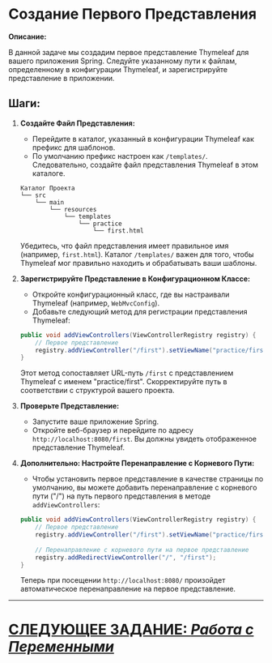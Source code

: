 # Создание Первого Представления

**Описание:**

В данной задаче мы создадим первое представление Thymeleaf для вашего приложения Spring. Следуйте указанному пути к файлам, определенному в конфигурации Thymeleaf, и зарегистрируйте представление в приложении.

## **Шаги:**

1. **Создайте Файл Представления:**
   - Перейдите в каталог, указанный в конфигурации Thymeleaf как префикс для шаблонов.
   - По умолчанию префикс настроен как `/templates/`. Следовательно, создайте файл представления Thymeleaf в этом каталоге.

   ```plaintext
   Каталог Проекта
   └── src
       └── main
           └── resources
               └── templates
                   └── practice
                       └── first.html
   ```

   Убедитесь, что файл представления имеет правильное имя (например, `first.html`). Каталог `/templates/` важен для того, чтобы Thymeleaf мог правильно находить и обрабатывать ваши шаблоны.

2. **Зарегистрируйте Представление в Конфигурационном Классе:**
   - Откройте конфигурационный класс, где вы настраивали Thymeleaf (например, `WebMvcConfig`).
   - Добавьте следующий метод для регистрации представления Thymeleaf:

   ```java
   public void addViewControllers(ViewControllerRegistry registry) {
       // Первое представление
       registry.addViewController("/first").setViewName("practice/first");
   }
   ```

   Этот метод сопоставляет URL-путь `/first` с представлением Thymeleaf с именем "practice/first". Скорректируйте путь в соответствии с структурой вашего проекта.

3. **Проверьте Представление:**
   - Запустите ваше приложение Spring.
   - Откройте веб-браузер и перейдите по адресу `http://localhost:8080/first`. Вы должны увидеть отображенное представление Thymeleaf.

4. **Дополнительно: Настройте Перенаправление с Корневого Пути:**
   - Чтобы установить первое представление в качестве страницы по умолчанию, вы можете добавить перенаправление с корневого пути ("/") на путь первого представления в методе `addViewControllers`:

   ```java
   public void addViewControllers(ViewControllerRegistry registry) {
       // Первое представление
       registry.addViewController("/first").setViewName("practice/first");
       
       // Перенаправление с корневого пути на первое представление
       registry.addRedirectViewController("/", "/first");
   }
   ```

   Теперь при посещении `http://localhost:8080/` произойдет автоматическое перенаправление на первое представление.

---

# [СЛЕДУЮЩЕЕ ЗАДАНИЕ: *Работа с Переменными*](working-with-variables.md)